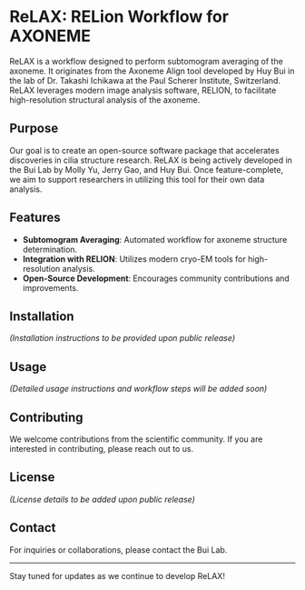 # ReLAX: RELion Workflow for AXONEME

ReLAX is a workflow designed to perform subtomogram averaging of the axoneme. It originates from the Axoneme Align tool developed by Huy Bui in the lab of Dr. Takashi Ichikawa at the Paul Scherer Institute, Switzerland. ReLAX leverages modern image analysis software, RELION, to facilitate high-resolution structural analysis of the axoneme.

## Purpose
Our goal is to create an open-source software package that accelerates discoveries in cilia structure research. ReLAX is being actively developed in the Bui Lab by Molly Yu, Jerry Gao, and Huy Bui. Once feature-complete, we aim to support researchers in utilizing this tool for their own data analysis.

## Features
- **Subtomogram Averaging**: Automated workflow for axoneme structure determination.
- **Integration with RELION**: Utilizes modern cryo-EM tools for high-resolution analysis.
- **Open-Source Development**: Encourages community contributions and improvements.

## Installation
_(Installation instructions to be provided upon public release)_

## Usage
_(Detailed usage instructions and workflow steps will be added soon)_

## Contributing
We welcome contributions from the scientific community. If you are interested in contributing, please reach out to us.

## License
_(License details to be added upon public release)_

## Contact
For inquiries or collaborations, please contact the Bui Lab.

---
Stay tuned for updates as we continue to develop ReLAX!


